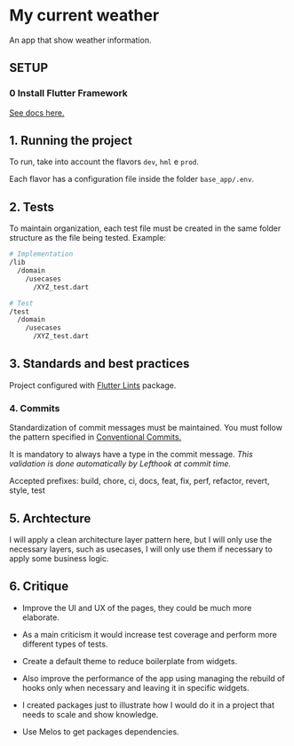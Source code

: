 # My current weather

An app that show weather information.

## SETUP

### 0 Install Flutter Framework

[See docs here.](https://docs.flutter.dev/get-started/install)


## **1. Running the project**

To run, take into account the flavors `dev`, `hml` e `prod`.  

Each flavor has a configuration file inside the folder `base_app/.env`.

## **2. Tests**

To maintain organization, each test file must be created in the same folder structure as the file being tested. Example:

```bash
# Implementation
/lib
  /domain
    /usecases
      /XYZ_test.dart

# Test
/test
  /domain
    /usecases
      /XYZ_test.dart
```

## **3. Standards and best practices**

Project configured with [Flutter Lints](https://pub.dev/packages/flutter_lints) package.

### **4. Commits**

Standardization of commit messages must be maintained. You must follow the pattern specified in [Conventional Commits.](https://www.conventionalcommits.org/pt-br/v1.0.0/)

It is mandatory to always have a type in the commit message.
*This validation is done automatically by Lefthook at commit time.*

Accepted prefixes: build, chore, ci, docs, feat, fix, perf, refactor, revert, style, test


## **5. Archtecture**

I will apply a clean architecture layer pattern here, but I will only use the necessary layers, such as usecases, I will only use them if necessary to apply some business logic.

## **6. Critique**

- Improve the UI and UX of the pages, they could be much more elaborate.

- As a main criticism it would increase test coverage and perform more different types of tests.

- Create a default theme to reduce boilerplate from widgets.

- Also improve the performance of the app using managing the rebuild of hooks only when necessary and leaving it in specific widgets.

- I created packages just to illustrate how I would do it in a project that needs to scale and show knowledge.

- Use Melos to get packages dependencies.